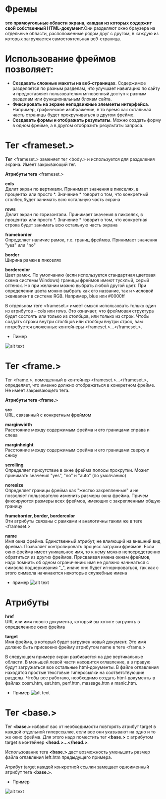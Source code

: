 # Фремы 
__это прямоугольные области экрана, каждая из которых содержит свой собственный HTML-документ__.Они разделяют окно браузера на отдельные области, расположенные рядом друг с другом, в каждую из которых загружается самостоятельная веб-страница.


# Использование фреймов позволяет:
* __Создавать сложные макеты на веб-страницах__. Содержимое разделяется по разным разделам, что улучшает навигацию по сайту и предоставляет пользователям мгновенный доступ к разным разделам или функциональным блокам сайта.
* __Фиксировать на экране неподвижные элементы интерфейса__. Например, графическое изображение, в то время как остальная часть страницы будет прокручиваться в другом фрейме. 
* __Создавать формы и отображать результаты__. Можно создать форму в одном фрейме, а в другом отобразить результаты запроса. 

# Тег <frameset.><br>


__Тег__ <frameset.> заменяет тег <body.> и используется для разделения экрана. Имеет закрывающий тег.

 __Атрибуты тега__ <frameset.><br>

__cols__<br>
Делит экран по вертикали. Принимает значения в пикселях, в процентах или просто *. Значение * говорит о том, что конкретный столбец будет занимать всю остальную часть экрана<br>

__rows__<br>
Делит экран по горизонтали. Принимает значения в пикселях, в процентах или просто *. Значение * говорит о том, что конкретная строка будет занимать всю остальную часть экрана

__frameborder__<br>
Определяет наличие рамок, т.е. границ фреймов. Принимает значения "yes" или "no"

__border__<br>
Ширина рамки в пикселях

__bordercolor__<br>
Цвет рамок. По умолчанию (если используется стандартная цветовая схема системы Windows) границы фреймов имеют тусклый, серый оттенок. Но при желании можно выбрать любой другой цвет. При определении цвета можно выбрать как его название, так и числовой эквивалент в системе RGB. Например, blue или #0000ff

В отдельном теге <frameset.> имеет смысл использовать только один из атрибутов – cols или rows. Это означает, что фреймовая структура будет состоять или только из столбцов, или только из строк. Чтобы создать строки внутри столбцов или столбцы внутри строк, вам потребуется вложенные контейнеры <frameset.>…</frameset.>.

* Пимер 

![alt text](image-1.png)


# __Тег <frame.>__<br>


Тег <frame.>, помещенный в контейнер <frameset.>…</frameset.>, определяет, что именно должно отображаться в конкретном фрейме. Не имеет закрывающего тега.


__Атрибуты тега <frame.>__<br>

__src__<br>
URL, связанный с конкретным фреймом


__marginwidth__<br>
Расстояние между содержимым фрейма и его границами справа и слева


__marginheight__<br>
Расстояние между содержимым фрейма и его границами сверху и снизу


__scrolling__<br>
Определяет присутствие в окне фрейма полосы прокрутки. Может принимать значения "yes", "no" и "auto" (по умолчанию)


__noresize__<br>
Определяет границы фрейма как "жестко закрепленные" и не позволяет пользователю изменить размеры окна фрейма. Причем фиксируются размеры всех фреймов, имеющих с закрепленным общую границу


__frameborder, border, bordercolor__<br>
Эти атрибуты связаны с рамками и аналогичны таким же в теге <frameset.>


__name__<br>
Имя окна фрейма. Единственный атрибут, не влияющий на внешний вид фрейма. Позволяет контролировать процесс загрузки фреймов. Если окно фрейма имеет уникальное имя, то к нему можно непосредственно обратиться из других фреймов. Присваивая имена окнам фреймов, надо помнить об одном ограничении: имя не должно начинаться с символа подчеркивания "_", иначе оно будет игнорироваться, так как с этого символа начинаются некоторые служебные имена

* пример
![alt text](image-2.png)

# __Атрибуты__
__href__<br>
URL или имя нового документа, который вы хотите загрузить в определенное окно фрейма


__target__<br>
Имя фрейма, в который будет загружен новый документ. Это имя должно быть присвоено фрейму атрибутом name в теге <frame.>


В следующем примере экран разбивается на две вертикальные области. В меньшей левой части находится оглавление, а в правую будут загружаться все остальные html-документы. В файле оглавления находятся простые текстовые гиперссылки на соответствующие разделы. Чтобы все работало, необходимо создать html-документы в файлах cosm.htm, eat.htm, perf.htm, massage.htm и manic.htm.

* Пример
![alt text](image-3.png)


# __Тег <base.>__
Тег __<base.>__ избавит вас от необходимости повторять атрибут target в каждой отдельной гиперссылке, если все они указывают на одно и то же окно фрейма. Для этого надо поместить тег __<base.>__ с атрибутом target в контейнер __<head.>…</head.>__.

Использование тега __<base.>__ даст возможность уменьшить размер файла оглавления left.htm предыдущего примера.

Атрибут target каждой конкретной ссылки замещает одноименный атрибут тега __<base.>__.

* Пример

![alt text](image-4.png)




